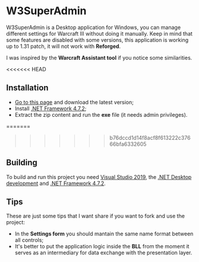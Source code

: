 # W3SuperAdmin

W3SuperAdmin is a Desktop application for Windows, you can manage different settings for Warcraft III without doing it manually. Keep in mind that some features are disabled with some versions, this application is working up to 1.31 patch, it will not work with **Reforged**.

I was inspired by the **Warcraft Assistant tool** if you notice some similarities.

<<<<<<< HEAD
## Installation

+ [Go to this page](https://github.com/Cramenorn/W3SuperAdmin/releases) and download the latest version;
+ Install [.NET Framework 4.7.2](https://dotnet.microsoft.com/download/dotnet-framework/net472);
+ Extract the zip content and run the **exe** file (it needs admin privileges).

=======
>>>>>>> b76dccd1d14f8acf8f613222c37666bfa6332605
## Building

To build and run this project you need [Visual Studio 2019](https://visualstudio.microsoft.com/vs/), the [.NET Desktop development](https://visualstudio.microsoft.com/vs/features/net-development/) and [.NET Framework 4.7.2](https://dotnet.microsoft.com/download/dotnet-framework/net472).

## Tips

These are just some tips that I want share if you want to fork and use the project: 

+ In the **Settings form** you should mantain the same name format between all controls;
+ It's better to put the application logic inside the **BLL** from the moment it serves as an intermediary for data exchange with the presentation layer.
